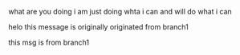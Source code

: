 what are you doing 
i am just doing whta i can 
and will do what i can

helo this message is originally originated from branch1

this msg is from branch1
